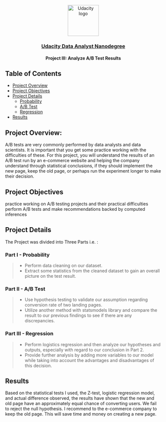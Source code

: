 <p align="center">
  <a href="https://www.udacity.com/">
    <img src='https://course_report_production.s3.amazonaws.com/rich/rich_files/rich_files/5511/s300/udacity-logo.png' alt="Udacity logo" width = 100px>
   </a>
</p>

<h3 align="center"><a href = "https://www.udacity.com/course/data-analyst-nanodegree--nd002"> Udacity Data Analyst Nanodegree </a></h3>
<h4 align="center">Project III: Analyze A/B Test Results </h4>

## Table of Contents
- [Project Overview](#project_overview)
- [Project Objectives](#Project_Objectives)
- [Project Details](#details)
  - [Probability](#p)
  - [A/B Test](#abt)
  - [Regression](#r)
- [Results](#results)

## Project Overview: <a name="project_overview"></a>
A/B tests are very commonly performed by data analysts and data scientists. It is important that you get some practice working with the difficulties of these. For this project, you will understand the results of an A/B test run by an e-commerce website and helping the company understand through statistical conclusions, if they should implement the new page, keep the old page, or perhaps run the experiment longer to make their decision.

## Project Objectives <a name="Project_Objectives"></a>
practice working on A/B testing projects and their practical difficulties
perform A/B tests and make recommendations backed by computed inferences

## Project Details <a name="details"></a>
The Project was divided into Three Parts i.e. : 

### Part I - Probability <a name="p"></a>
> - Perform data cleaning on our dataset.
> - Extract some statistics from the cleaned dataset to gain an overall picture on the test result.
### Part II - A/B Test <a name="abt"></a>
> - Use hypothesis testing to validate our assumption regarding conversion rate of two landing pages.
> - Utilize another method with statsmodels library and compare the result to our previous findings to see if there are any discrepancies.
### Part III - Regression <a name="r"></a>
> - Perform logistics regression and then analyze our hypotheses and outputs, especially with regard to our conclusion in Part 2.
> - Provide further analysis by adding more variables to our model while taking into account the advantages and disadvantages of this decision.

## Results <a name="results"></a>
Based on the statistical tests I used, the Z-test, logistic regression model, and actual difference observed, the results have shown that the new and old page have an approximately equal chance of converting users. We fail to reject the null hypothesis. I recommend to the e-commerce company to keep the old page. This will save time and money on creating a new page.
